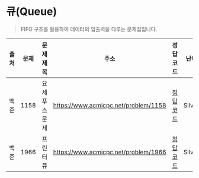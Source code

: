 # 큐(Queue)

> FIFO 구조를 활용하여 데이터의 입출력을 다루는 문제집입니다.

| 출처 | 문제 | 문제 제목     | 주소                                 | 정답 코드                   | 난이도   | 정답 여부 |
| ---- | ---- | ------------- | ------------------------------------ | --------------------------- | -------- | --------- |
| 백준 | 1158 | 요세푸스 문제 | https://www.acmicpc.net/problem/1158 | [정답 코드](./0x06/1158.js) | Silver.4 | ✅        |
| 백준 | 1966 | 프린터 큐     | https://www.acmicpc.net/problem/1966 | [정답 코드](./0x06/1966.js) | Silver.3 | ✅        |
